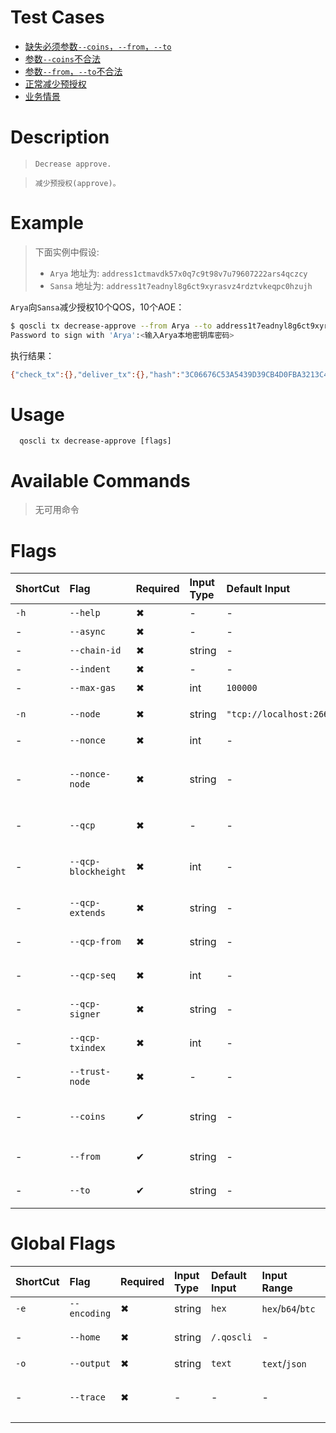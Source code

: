 # Test Cases

- [缺失必须参数`--coins`，`--from`，`--to`](./TestCase01.md)
- [参数`--coins`不合法](./TestCase02.md)
- [参数`--from`，`--to`不合法](./TestCase03.md)
- [正常减少预授权](./TestCase04.md)
- [业务情景](./TestCase05.md)

# Description
>     Decrease approve.

>     减少预授权(approve)。

# Example

> 下面实例中假设:
> - `Arya` 地址为: `address1ctmavdk57x0q7c9t98v7u79607222ars4qczcy`
> - `Sansa` 地址为: `address1t7eadnyl8g6ct9xyrasvz4rdztvkeqpc0hzujh`

`Arya`向`Sansa`减少授权10个QOS，10个AOE：
```bash
$ qoscli tx decrease-approve --from Arya --to address1t7eadnyl8g6ct9xyrasvz4rdztvkeqpc0hzujh --coins 10QOS,10AOE
Password to sign with 'Arya':<输入Arya本地密钥库密码>
```
执行结果：
```bash
{"check_tx":{},"deliver_tx":{},"hash":"3C06676C53A5439D39CB4D0FBA3213C44DC1BA8E","height":"410"}
```

# Usage
```
  qoscli tx decrease-approve [flags]
```

# Available Commands

>无可用命令

# Flags

| ShortCut | Flag                | Required | Input Type | Default Input             | Input Range | Description                                            |
|:---------|:--------------------|:---------|:-----------|:--------------------------|:------------|:-------------------------------------------------------|
| `-h`     | `--help`            | ✖        | -          | -                         | -           | 帮助文档                                                   |
| -        | `--async`           | ✖        | -          | -                         | -           | 是否异步广播交易                                               |
| -        | `--chain-id`        | ✖        | string     | -                         | -           | Tendermint节点的链ID                                       |
| -        | `--indent`          | ✖        | -          | -                         | -           | 向JSON响应添加缩进                                            |
| -        | `--max-gas`         | ✖        | int        | `100000`                  | -           | 每个Tx设置的气体限制值                                           |
| `-n`     | `--node`            | ✖        | string     | `"tcp://localhost:26657"` | -           | 为此链提供的Tendermint RPC接口: `<host>:<port>`                |
| -        | `--nonce`           | ✖        | int        | -                         | -           | 要签署Tx的帐户nonce                                          |
| -        | `--nonce-node`      | ✖        | string     | -                         | -           | 用于其他链查询账户nonce的Tendermint RPC接口: `tcp://<host>:<port>` |
| -        | `--qcp`             | ✖        | -          | -                         | -           | 是否启用QCP模式(qcp mode), 发送QCP Tx                          |
| -        | `--qcp-blockheight` | ✖        | int        | -                         | -           | QCP模式Flag标志: 原始Tx块高度，块高度必须大于0                          |
| -        | `--qcp-extends`     | ✖        | string     | -                         | -           | QCP模式Flag标志: QCP Tx扩展信息                                |
| -        | `--qcp-from`        | ✖        | string     | -                         | -           | QCP模式Flag标志: QCP Tx源链ID                                |
| -        | `--qcp-seq`         | ✖        | int        | -                         | -           | QCP模式Flag标志: QCP顺序                                     |
| -        | `--qcp-signer`      | ✖        | string     | -                         | -           | QCP模式Flag标志: QCP Tx签名者key名称                            |
| -        | `--qcp-txindex`     | ✖        | int        | -                         | -           | QCP模式Flag标志: 原始Tx索引                                    |
| -        | `--trust-node`      | ✖        | -          | -                         | -           | 是否信任连接的完整节点（不验证其响应证据）                                  |
| -        | `--coins`           | ✔        | string     | -                         | -           | (主要参数)要批准的硬币。例如: 10qos,100qstars,50qsc                       |
| -        | `--from`            | ✔        | string     | -                         | -           | (主要参数)授权账户本地密钥库名字或账户地址                                       |
| -        | `--to`              | ✔        | string     | -                         | -           | (主要参数)被授权账户本地密钥库名字或账户地址                                      |

# Global Flags

| ShortCut | Flag         | Required | Input Type | Default Input | Input Range       | Description  |
|:---------|:-------------|:---------|:-----------|:--------------|:------------------|:-------------|
| `-e`     | `--encoding` | ✖        | string     | `hex`         | `hex`/`b64`/`btc` | 二进制编码        |
| -        | `--home`     | ✖        | string     | `/.qoscli`    | -                 | 配置和数据的目录     |
| `-o`     | `--output`   | ✖        | string     | `text`        | `text`/`json`     | 输出格式         |
| -        | `--trace`    | ✖        | -          | -             | -                 | 打印出错时的完整堆栈跟踪 |
